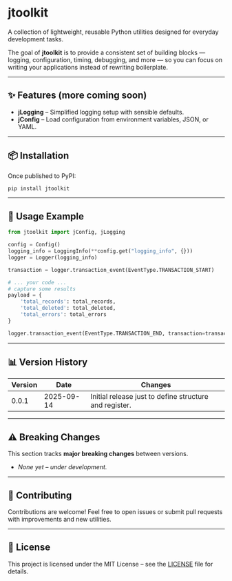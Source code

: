 # jtoolkit

A collection of lightweight, reusable Python utilities designed for everyday development tasks.  

The goal of **jtoolkit** is to provide a consistent set of building blocks — logging, configuration, timing, debugging, and more — so you can focus on writing your applications instead of rewriting boilerplate.

---

## ✨ Features (more coming soon)

- **jLogging** – Simplified logging setup with sensible defaults.
- **jConfig** – Load configuration from environment variables, JSON, or YAML.

---

## 📦 Installation

Once published to PyPI:

```bash
pip install jtoolkit
```

---

## 🚀 Usage Example

```python
from jtoolkit import jConfig, jLogging

config = Config()
logging_info = LoggingInfo(**config.get("logging_info", {}))
logger = Logger(logging_info)

transaction = logger.transaction_event(EventType.TRANSACTION_START)

# ... your code ...
# capture some results
payload = {
    'total_records': total_records,
    'total_deleted': total_deleted,
    'total_errors': total_errors
}

logger.transaction_event(EventType.TRANSACTION_END, transaction=transaction, payload=payload, return_code=200)
```

---

## 📊 Version History

| Version | Date       | Changes                                                 |
|---------|------------|---------------------------------------------------------|
| 0.0.1   | 2025-09-14 | Initial release just to define structure and register.  |

---

## ⚠️ Breaking Changes

This section tracks **major breaking changes** between versions.

- *None yet – under development.*

---

## 🔧 Contributing

Contributions are welcome! Feel free to open issues or submit pull requests with improvements and new utilities.

---

## 📄 License

This project is licensed under the MIT License – see the [LICENSE](LICENSE) file for details.
